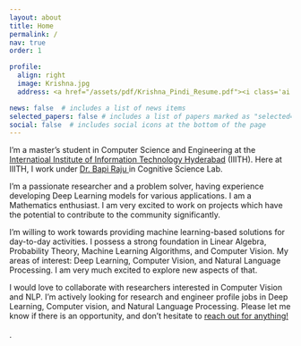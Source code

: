 ```yaml
---
layout: about
title: Home
permalink: /
nav: true
order: 1

profile:
  align: right
  image: Krishna.jpg
  address: <a href="/assets/pdf/Krishna_Pindi_Resume.pdf"><i class='ai ai-cv-square ai-2x'></i></a> <a href="mailto:krishna.chandra@research.iiit.ac.in"><i class='fas fa-envelope fa-2x'></i></a> <a href="https://github.com/pindi-krishna"><i class='fab fa-github fa-2x'></i></a><br><br>krishna.chandra[at]research[dot]iiit[dot]ac[dot]com

news: false  # includes a list of news items
selected_papers: false # includes a list of papers marked as "selected={true}"
social: false  # includes social icons at the bottom of the page
---
```


I’m a master’s student in Computer Science and Engineering at the <a href="https://www.iiit.ac.in"> Internatioal Institute of Information Technology Hyderabad</a> (IIITH). Here at IIITH, I work under  <a href="https://www.iiit.ac.in/people/faculty/Bapiraju/"> Dr. Bapi Raju </a> in Cognitive Science Lab.


I’m a passionate researcher and a problem solver, having experience developing Deep Learning models for various applications. I am a Mathematics enthusiast. I am very excited to work on projects which have the potential to contribute to the community significantly.


I’m willing to work towards providing machine learning-based solutions for day-to-day activities. I possess a strong foundation in  Linear Algebra, Probability Theory, Machine Learning Algorithms, and Computer Vision. My areas of interest: Deep Learning, Computer Vision, and Natural Language Processing. I am very much excited to explore new aspects of that.


I would love to collaborate with researchers interested in Computer Vision and NLP. I’m actively looking for research and engineer profile jobs in Deep Learning, Computer vision, and Natural Language Processing. Please let me know if there is an opportunity, and don’t hesitate to <a href="mailto:krishna.chandra@research.iiit.ac.in">reach out for anything!</a><br><br> . 